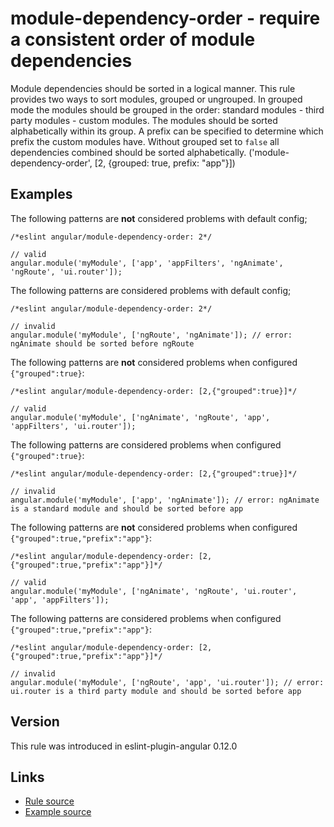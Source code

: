 <!-- WARNING: Generated documentation. Edit docs and examples in the rule and examples file ('rules/module-dependency-order.js', 'examples/module-dependency-order.js'). -->

# module-dependency-order - require a consistent order of module dependencies

Module dependencies should be sorted in a logical manner.
This rule provides two ways to sort modules, grouped or ungrouped.
In grouped mode the modules should be grouped in the order: standard modules - third party modules - custom modules.
The modules should be sorted alphabetically within its group.
A prefix can be specified to determine which prefix the custom modules have.
Without grouped set to `false` all dependencies combined should be sorted alphabetically.
('module-dependency-order', [2, {grouped: true, prefix: "app"}])

## Examples

The following patterns are **not** considered problems with default config;

    /*eslint angular/module-dependency-order: 2*/

    // valid
    angular.module('myModule', ['app', 'appFilters', 'ngAnimate', 'ngRoute', 'ui.router']);

The following patterns are considered problems with default config;

    /*eslint angular/module-dependency-order: 2*/

    // invalid
    angular.module('myModule', ['ngRoute', 'ngAnimate']); // error: ngAnimate should be sorted before ngRoute

The following patterns are **not** considered problems when configured `{"grouped":true}`:

    /*eslint angular/module-dependency-order: [2,{"grouped":true}]*/

    // valid
    angular.module('myModule', ['ngAnimate', 'ngRoute', 'app', 'appFilters', 'ui.router']);

The following patterns are considered problems when configured `{"grouped":true}`:

    /*eslint angular/module-dependency-order: [2,{"grouped":true}]*/

    // invalid
    angular.module('myModule', ['app', 'ngAnimate']); // error: ngAnimate is a standard module and should be sorted before app

The following patterns are **not** considered problems when configured `{"grouped":true,"prefix":"app"}`:

    /*eslint angular/module-dependency-order: [2,{"grouped":true,"prefix":"app"}]*/

    // valid
    angular.module('myModule', ['ngAnimate', 'ngRoute', 'ui.router', 'app', 'appFilters']);

The following patterns are considered problems when configured `{"grouped":true,"prefix":"app"}`:

    /*eslint angular/module-dependency-order: [2,{"grouped":true,"prefix":"app"}]*/

    // invalid
    angular.module('myModule', ['ngRoute', 'app', 'ui.router']); // error: ui.router is a third party module and should be sorted before app

## Version

This rule was introduced in eslint-plugin-angular 0.12.0

## Links

* [Rule source](../rules/module-dependency-order.js)
* [Example source](../examples/module-dependency-order.js)
